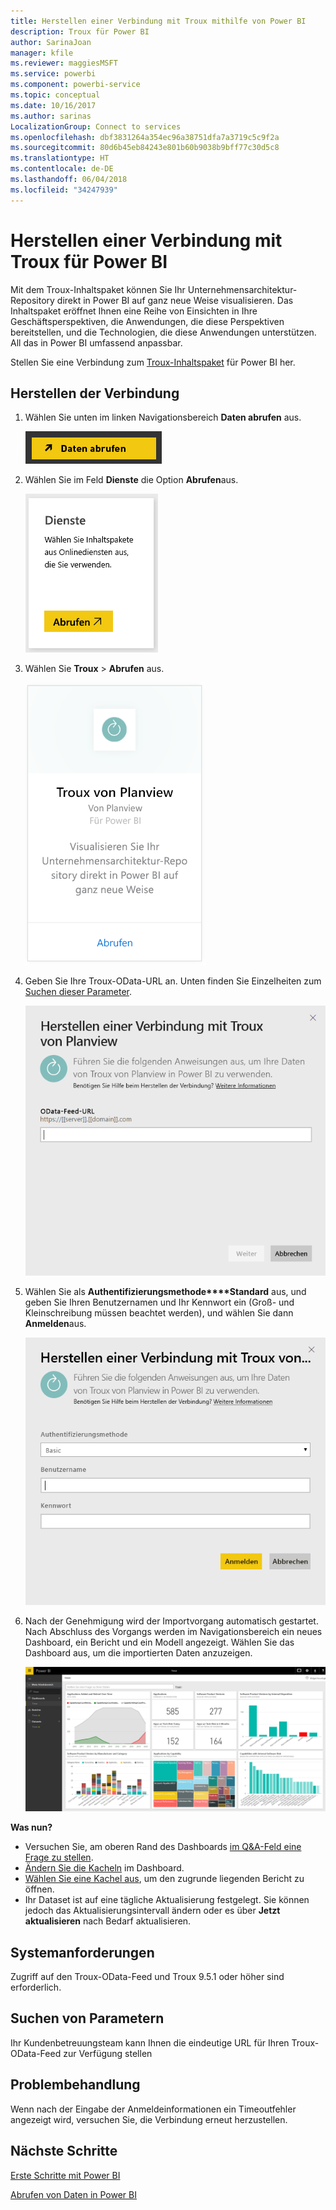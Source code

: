 ```yaml
---
title: Herstellen einer Verbindung mit Troux mithilfe von Power BI
description: Troux für Power BI
author: SarinaJoan
manager: kfile
ms.reviewer: maggiesMSFT
ms.service: powerbi
ms.component: powerbi-service
ms.topic: conceptual
ms.date: 10/16/2017
ms.author: sarinas
LocalizationGroup: Connect to services
ms.openlocfilehash: dbf3831264a354ec96a38751dfa7a3719c5c9f2a
ms.sourcegitcommit: 80d6b45eb84243e801b60b9038b9bff77c30d5c8
ms.translationtype: HT
ms.contentlocale: de-DE
ms.lasthandoff: 06/04/2018
ms.locfileid: "34247939"
---
```

# <a name="connect-to-troux-for-power-bi"></a>Herstellen einer Verbindung mit Troux für Power BI
Mit dem Troux-Inhaltspaket können Sie Ihr Unternehmensarchitektur-Repository direkt in Power BI auf ganz neue Weise visualisieren. Das Inhaltspaket eröffnet Ihnen eine Reihe von Einsichten in Ihre Geschäftsperspektiven, die Anwendungen, die diese Perspektiven bereitstellen, und die Technologien, die diese Anwendungen unterstützen. All das in Power BI umfassend anpassbar.

Stellen Sie eine Verbindung zum [Troux-Inhaltspaket](https://app.powerbi.com/getdata/services/troux) für Power BI her.

## <a name="how-to-connect"></a>Herstellen der Verbindung
1. Wählen Sie unten im linken Navigationsbereich **Daten abrufen** aus.
   
   ![](media/service-connect-to-troux/getdata.png)
2. Wählen Sie im Feld **Dienste** die Option **Abrufen**aus.
   
   ![](media/service-connect-to-troux/services.png)
3. Wählen Sie **Troux** \> **Abrufen** aus.
   
   ![](media/service-connect-to-troux/troux.png)
4. Geben Sie Ihre Troux-OData-URL an. Unten finden Sie Einzelheiten zum [Suchen dieser Parameter](#FindingParams).
   
   ![](media/service-connect-to-troux/params.png)
5. Wählen Sie als **Authentifizierungsmethode****Standard** aus, und geben Sie Ihren Benutzernamen und Ihr Kennwort ein (Groß- und Kleinschreibung müssen beachtet werden), und wählen Sie dann **Anmelden**aus.
   
    ![](media/service-connect-to-troux/creds.png)
6. Nach der Genehmigung wird der Importvorgang automatisch gestartet. Nach Abschluss des Vorgangs werden im Navigationsbereich ein neues Dashboard, ein Bericht und ein Modell angezeigt. Wählen Sie das Dashboard aus, um die importierten Daten anzuzeigen.
   
     ![](media/service-connect-to-troux/dashboard.png)

**Was nun?**

* Versuchen Sie, am oberen Rand des Dashboards [im Q&A-Feld eine Frage zu stellen](power-bi-q-and-a.md).
* [Ändern Sie die Kacheln](service-dashboard-edit-tile.md) im Dashboard.
* [Wählen Sie eine Kachel aus](service-dashboard-tiles.md), um den zugrunde liegenden Bericht zu öffnen.
* Ihr Dataset ist auf eine tägliche Aktualisierung festgelegt. Sie können jedoch das Aktualisierungsintervall ändern oder es über **Jetzt aktualisieren** nach Bedarf aktualisieren.

## <a name="system-requirements"></a>Systemanforderungen
Zugriff auf den Troux-OData-Feed und Troux 9.5.1 oder höher sind erforderlich.

<a name="FindingParams"></a>

## <a name="finding-parameters"></a>Suchen von Parametern
Ihr Kundenbetreuungsteam kann Ihnen die eindeutige URL für Ihren Troux-OData-Feed zur Verfügung stellen

## <a name="troubleshooting"></a>Problembehandlung
Wenn nach der Eingabe der Anmeldeinformationen ein Timeoutfehler angezeigt wird, versuchen Sie, die Verbindung erneut herzustellen.

## <a name="next-steps"></a>Nächste Schritte
[Erste Schritte mit Power BI](service-get-started.md)

[Abrufen von Daten in Power BI](service-get-data.md)

